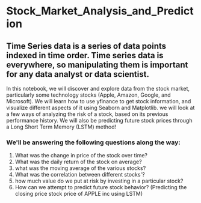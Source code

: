 # Stock_Market_Analysis_and_Prediction
## Time Series data is a series of data points indexed in time order. Time series data is everywhere, so manipulating them is important for any data analyst or data scientist. 
In this notebook, we will discover and explore data from the stock market, particularly some technology stocks (Apple, Amazon, Google, and Microsoft). We will learn how to use yfinance to get stock information, and visualize different aspects of it using Seaborn and Matplotlib. we will look at a few ways of analyzing the risk of a stock, based on its previous performance history. We will also be predicting future stock prices through a Long Short Term Memory (LSTM) method!
### We'll be answering the following questions along the way:
1.  What was the change in price of the stock over time?
2.  What was the daily return of the stock on average?
3.  what was the moving average of the various stocks?
4.  What was the correlation between different stocks'?
5. how much value do we put at risk by investing in a particular stock?
6. How can we attempt to predict future stock behavior? (Predicting the closing price stock price of APPLE inc using LSTM)
